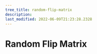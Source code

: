 ```yaml
---
tree_title: random-flip-matrix
description: 
last_modified: 2022-06-09T21:23:28.2328
---
```


# Random Flip Matrix
